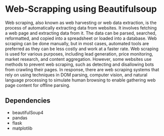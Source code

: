 # Web-Scrapping using Beautifulsoup
Web scraping, also known as web harvesting or web data extraction, is the process of automatically extracting data from websites. It involves fetching a web page and extracting data from it. The data can be parsed, searched, reformatted, and copied into a spreadsheet or loaded into a database. Web scraping can be done manually, but in most cases, automated tools are preferred as they can be less costly and work at a faster rate. Web scraping is used for various purposes, including lead generation, price monitoring, market research, and content aggregation. However, some websites use methods to prevent web scraping, such as detecting and disallowing bots from crawling their pages. In response, there are web scraping systems that rely on using techniques in DOM parsing, computer vision, and natural language processing to simulate human browsing to enable gathering web page content for offline parsing.

## Dependencies

- beautifulSoup4
- pandas
- flask
- matplotlib
